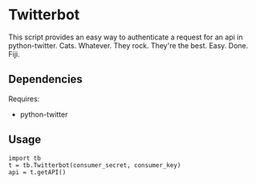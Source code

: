 # Twitterbot #

This script provides an easy way to authenticate a request for an api in python-twitter.
Cats. Whatever. They rock. They're the best. Easy. Done. Fiji.

## Dependencies ##

Requires: 
* python-twitter

## Usage ##

    import tb
    t = tb.Twitterbot(consumer_secret, consumer_key)
    api = t.getAPI()
